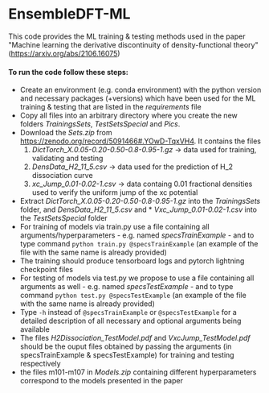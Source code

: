 # EnsembleDFT-ML
This code provides the ML training & testing methods used in the paper "Machine learning the derivative discontinuity of density-functional theory" (https://arxiv.org/abs/2106.16075)

#### To run the code follow these steps:

* Create an environment (e.g. conda environment) with the python version and necessary packages (+versions) which have been used for the ML training & testing that are listed in the *requirements* file
* Copy all files into an arbitrary directory where you create the new folders *TrainingsSets*, *TestSetsSpecial* and *Pics*. 
* Download the *Sets.zip* from https://zenodo.org/record/5091466#.YOwD-TqxVH4. 
  It contains the files 
  1. *DictTorch_X.0.05-0.20-0.50-0.8-0.95-1.gz* -> data used for training, validating and testing
  2. *DensData_H2_11_5.csv* -> data used for the prediction of H_2 dissociation curve
  3. *xc_Jump_0.01-0.02-1.csv* -> data containg 0.01 fractional densities used to verify the uniform jump of the xc potential
* Extract *DictTorch_X.0.05-0.20-0.50-0.8-0.95-1.gz* into the *TrainingsSets* folder, and *DensData_H2_11_5.csv* and * *Vxc_Jump_0.01-0.02-1.csv* into the *TestSetsSpecial* folder 
* For training of models via train.py use a file containing all arguments/hyperparameters - e.g. named *specsTrainExample* - and to type command ```python train.py @specsTrainExample``` (an example of the file with the same name is already provided)
* The training should produce tensorboard logs and pytorch lightning checkpoint files
* For testing of models via test.py  we propose to use a file containing all arguments as well - e.g. named *specsTestExample* - and to type command ```python test.py @specsTestExample``` (an example of the file with the same name is already provided)
* Type ``-h`` instead of ``@specsTrainExample`` or ``@specsTestExample`` for a detailed description of all necessary and optional arguments being available
* The files *H2Dissociation_TestModel.pdf* and *VxcJump_TestModel.pdf* should be the ouput files obtained by passing the arguments (in specsTrainExample & specsTestExample) for training and testing respectively
* the files m101-m107 in *Models.zip* containing different hyperparameters correspond to the models presented in the paper
